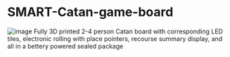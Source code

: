 # SMART-Catan-game-board
![image](https://user-images.githubusercontent.com/85469503/175799750-70c7831d-27a6-4698-bcf0-485bdf32706c.png)
Fully 3D printed 2-4 person Catan board with corresponding LED tiles, electronic rolling with place pointers, recourse summary display, and all in a bettery powered sealed package 
